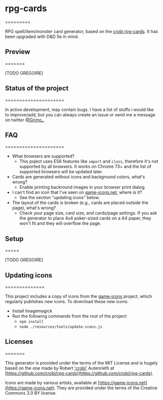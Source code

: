 # rpg-cards
=========

RPG spell/item/monster card generator, based on the [crobi rpg-cards](https://github.com/crobi/rpg-cards). It has been upgraded with D&D 5e in mind.

## Preview
=======

[TODO GREGOIRE]

## Status of the project
=====================

In active development, may contain bugs. I have a list of stuffs i would like to improve/add, but you can always create an issue or send me a message on twitter [@Grimo_](https://twitter.com/Grimo_).

## FAQ
=====================

- What browsers are supported?
  - This poject uses ES6 features like `import` and `class`, therefore it's not supported by all browsers. It works on Chrome 73+ and the list of supported browsers will be updated later. 
- Cards are generated without icons and background colors, what's wrong?
  - Enable printing backround images in your browser print dialog
- I can't find an icon that I've seen on [game-icons.net](https://game-icons.net), where is it?
  - See the section "updating icons" below.
- The layout of the cards is broken (e.g., cards are placed outside the page), what's wrong?
  - Check your page size, card size, and cards/page settings. If you ask the generator to place 4x4 poker-sized cards on a A4 paper, they won't fit and they will overflow the page.

## Setup
=====

[TODO GREGOIRE]

## Updating icons
==============

This project includes a copy of icons from the [game-icons](https://game-icons.net) project,
which regularly publishes new icons.
To download these new icons:

- Install Imagemagick
- Run the following commands from the root of the project:
  - `npm install`
  - `node ./resources/tools/update-icons.js`


## Licenses
=======

This generator is provided under the terms of the MIT License and is hugely based on the one made by Robert ['crobi'](https://github.com/crobi) Autenrieth at [https://github.com/crobi/rpg-cards](https://github.com/crobi/rpg-cards).

Icons are made by various artists, available at [https://game-icons.net](https://game-icons.net).
They are provided under the terms of the Creative Commons 3.0 BY license.
